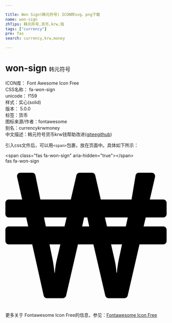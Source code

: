 ```yaml
---

title: Won Sign(韩元符号) ICON转svg、png下载
name: won-sign
zhTips: 韩元符号,货币,krw,钱
tags: ["currency"]
pre: fas
search: currency,krw,money

---
```


# won-sign  <small style="font-size: 60%;font-weight: 100">韩元符号</small>


<div class="detail-page">
<p>
<span>
ICON库：
<span class="badge-secondary badge">Font Awesome Icon Free</span> 
</span>
<br/>
<span>
CSS名称：
<span class="badge-secondary badge">fa-won-sign</span> 
</span>
<br/>
<span>
unicode：
<span class="badge-secondary badge">f159</span> 
<copy-btn content='f159' btn-title=""></copy-btn>
<copy-btn :content='String.fromCodePoint(parseInt("f159", 16))' btn-title="复制U"></copy-btn>
</span><br/><span>样式：<span class="badge-light badge">实心(solid)</span></span>
<br/>
<span>
版本：
<span class="badge-secondary badge">5.0.0</span> 
</span><br/><span>标签：<span class="badge-light badge"><router-link to="/tags/currency.html">货币</router-link></span></span>
<br/>
<span>图标来源/作者：<span class="badge-light badge">fontawesome</span></span> 
<br/>
<span>别名：<span class="badge-light badge">currency</span><span class="badge-light badge">krw</span><span class="badge-light badge">money</span></span><br/><span class="zh-detail">中文描述：<span class="badge-primary badge">韩元符号</span><span class="badge-primary badge">货币</span><span class="badge-primary badge">krw</span><span class="badge-primary badge">钱</span><span class="help-link"><span>帮助改进</span>(<a href="https://gitee.com/liuwave/icon-helper/edit/master/json/fontawesome/solid/won-sign.json" target="_blank" rel="noopener noreferrer">gitee</a><a href="https://github.com/liuwave/icon-helper/edit/master/json/fontawesome/solid/won-sign.json" target="_blank" rel="noopener noreferrer">github</a></span>)</span><br/>
</p>
</div>
<div class="alert alert-dark">
  <i class="fas fa-won-sign fa-xs"></i>
  <i class="fas fa-won-sign fa-sm"></i>
  <i class="fas fa-won-sign fa-lg"></i>
  <i class="fas fa-won-sign fa-2x"></i>
  <i class="fas fa-won-sign fa-3x"></i>
  <i class="fas fa-won-sign fa-5x"></i>
  <i class="fas fa-won-sign fa-7x"></i>
</div>
<div>
  <p>引入css文件后，可以用<code>&lt;span&gt;</code>包裹，放在页面中。具体如下所示：    
  </p>
  <div class="alert alert-primary" style="font-size: 14px">
    &lt;span class="fas fa-won-sign" aria-hidden="true"&gt;&lt;/span&gt;
    <copy-btn content='<span class="fas fa-won-sign" aria-hidden="true"></span>'></copy-btn>
  </div>
  <div class="alert alert-secondary">
    <i class="fas fa-won-sign"
    style="font-size: 24px"
    aria-hidden="true"></i> fas fa-won-sign
    <copy-btn content="fas fa-won-sign" btn-title="复制图标名称"></copy-btn>
  </div>
</div>
<div id="svg" class="svg-wrap">
<svg xmlns="http://www.w3.org/2000/svg" viewBox="0 0 576 512"><path d="M564 192c6.6 0 12-5.4 12-12v-40c0-6.6-5.4-12-12-12h-48l18.6-80.6c1.7-7.5-4-14.7-11.7-14.7h-46.1c-5.7 0-10.6 4-11.7 9.5L450.7 128H340.8l-19.7-86c-1.3-5.5-6.1-9.3-11.7-9.3h-44c-5.6 0-10.4 3.8-11.7 9.3l-20 86H125l-17.5-85.7c-1.1-5.6-6.1-9.6-11.8-9.6H53.6c-7.7 0-13.4 7.1-11.7 14.6L60 128H12c-6.6 0-12 5.4-12 12v40c0 6.6 5.4 12 12 12h62.3l7.2 32H12c-6.6 0-12 5.4-12 12v40c0 6.6 5.4 12 12 12h83.9l40.9 182.6c1.2 5.5 6.1 9.4 11.7 9.4h56.8c5.6 0 10.4-3.9 11.7-9.3L259.3 288h55.1l42.4 182.7c1.3 5.4 6.1 9.3 11.7 9.3h56.8c5.6 0 10.4-3.9 11.7-9.3L479.1 288H564c6.6 0 12-5.4 12-12v-40c0-6.6-5.4-12-12-12h-70.1l7.4-32zM183.8 342c-6.2 25.8-6.8 47.2-7.3 47.2h-1.1s-1.7-22-6.8-47.2l-11-54h38.8zm27.5-118h-66.8l-6.5-32h80.8zm62.9 0l2-8.6c1.9-8 3.5-16 4.8-23.4h11.8c1.3 7.4 2.9 15.4 4.8 23.4l2 8.6zm130.9 118c-5.1 25.2-6.8 47.2-6.8 47.2h-1.1c-.6 0-1.1-21.4-7.3-47.2l-12.4-54h39.1zm25.2-118h-67.4l-7.3-32h81.6z"/></svg>
</div>
<detail full-name='fa-won-sign'></detail>
    
<div><p>更多关于  Fontawesome Icon Free的信息，参见：<a target="_blank" href="https://iconhelper.cn/fontawesome.html">Fontawesome Icon Free</a>
</p></div>
